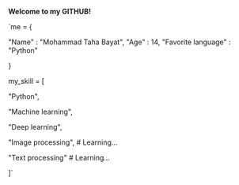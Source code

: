 
**Welcome to my GITHUB!**

`me = {

"Name" : "Mohammad Taha Bayat",
"Age" : 14,
"Favorite language" : "Python"

}

my_skill = [

"Python",

"Machine learning",

"Deep learning",

"Image processing", # Learning...

"Text processing" # Learning...

]`

